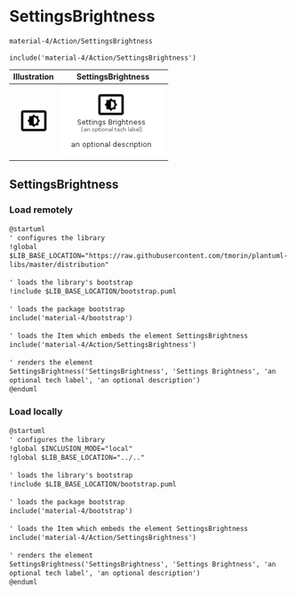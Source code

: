 # SettingsBrightness


```text
material-4/Action/SettingsBrightness
```

```text
include('material-4/Action/SettingsBrightness')
```



| Illustration | SettingsBrightness |
| :---: | :---: |
| ![illustration for Illustration](../../material-4/Action/SettingsBrightness.png) | ![illustration for SettingsBrightness](../../material-4/Action/SettingsBrightness.Local.png) |




## SettingsBrightness

### Load remotely
```plantuml
@startuml
' configures the library
!global $LIB_BASE_LOCATION="https://raw.githubusercontent.com/tmorin/plantuml-libs/master/distribution"

' loads the library's bootstrap
!include $LIB_BASE_LOCATION/bootstrap.puml

' loads the package bootstrap
include('material-4/bootstrap')

' loads the Item which embeds the element SettingsBrightness
include('material-4/Action/SettingsBrightness')

' renders the element
SettingsBrightness('SettingsBrightness', 'Settings Brightness', 'an optional tech label', 'an optional description')
@enduml
```

### Load locally
```plantuml
@startuml
' configures the library
!global $INCLUSION_MODE="local"
!global $LIB_BASE_LOCATION="../.."

' loads the library's bootstrap
!include $LIB_BASE_LOCATION/bootstrap.puml

' loads the package bootstrap
include('material-4/bootstrap')

' loads the Item which embeds the element SettingsBrightness
include('material-4/Action/SettingsBrightness')

' renders the element
SettingsBrightness('SettingsBrightness', 'Settings Brightness', 'an optional tech label', 'an optional description')
@enduml
```

